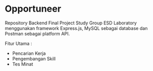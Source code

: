 # Opportuneer

Repository Backend Final Project Study Group ESD Laboratory menggunakan framework Express.js, MySQL sebagai database dan Postman sebagai platform API.

Fitur Utama :
- Pencarian Kerja
- Pengembangan Skill
- Tes Minat
